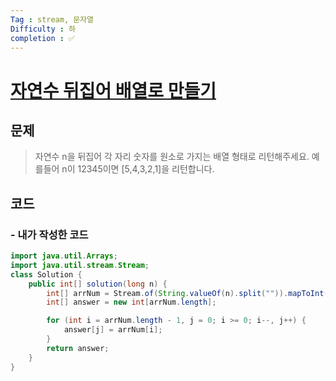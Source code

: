 ```yaml
---
Tag : stream, 문자열
Difficulty : 하
completion : ✅
---
```


# [자연수 뒤집어 배열로 만들기](https://school.programmers.co.kr/learn/courses/30/lessons/12932)

## 문제

> 자연수 n을 뒤집어 각 자리 숫자를 원소로 가지는 배열 형태로 리턴해주세요. 예를들어 n이 12345이면 [5,4,3,2,1]을 리턴합니다.

## 코드

### - 내가 작성한 코드

```Java
import java.util.Arrays;
import java.util.stream.Stream;
class Solution {
    public int[] solution(long n) {
        int[] arrNum = Stream.of(String.valueOf(n).split("")).mapToInt(Integer::parseInt).toArray();
        int[] answer = new int[arrNum.length];

        for (int i = arrNum.length - 1, j = 0; i >= 0; i--, j++) {
            answer[j] = arrNum[i];
        }
        return answer;
    }
}
```
